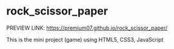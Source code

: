# rock_scissor_paper
PREVIEW LINK: https://premium07.github.io/rock_scissor_paper/

This is the mini  project (game) using HTML5, CSS3, JavaScript  

